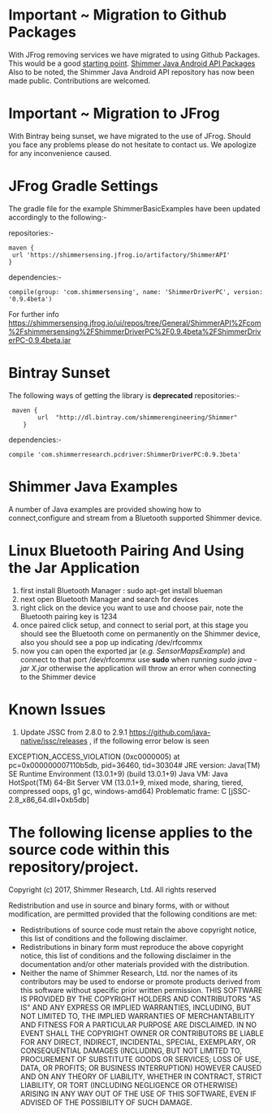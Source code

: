 # Important ~ Migration to Github Packages
With JFrog removing services we have migrated to using Github Packages. This would be a good [starting point](https://docs.github.com/en/packages/learn-github-packages/installing-a-package).
[Shimmer Java Android API Packages](https://github.com/ShimmerEngineering?tab=packages&repo_name=Shimmer-Java-Android-API)
Also to be noted, the Shimmer Java Android API repository has now been made public. Contributions are welcomed.

# Important ~ Migration to JFrog
With Bintray being sunset, we have migrated to the use of JFrog. Should you face any problems please do not hesitate to contact us. We apologize for any inconvenience caused.

# JFrog Gradle Settings
The gradle file for the example ShimmerBasicExamples have been updated accordingly to the following:-

repositories:-

```
maven {
 url 'https://shimmersensing.jfrog.io/artifactory/ShimmerAPI'
}
```
dependencies:-
```
compile(group: 'com.shimmersensing', name: 'ShimmerDriverPC', version: '0.9.4beta')
```

For further info 
https://shimmersensing.jfrog.io/ui/repos/tree/General/ShimmerAPI%2Fcom%2Fshimmersensing%2FShimmerDriverPC%2F0.9.4beta%2FShimmerDriverPC-0.9.4beta.jar

# Bintray Sunset
The following ways of getting the library is **deprecated**
repositories:-

```
 maven {
        url  "http://dl.bintray.com/shimmerengineering/Shimmer"
    }
```
dependencies:-
```
compile 'com.shimmerresearch.pcdriver:ShimmerDriverPC:0.9.3beta'
```

# Shimmer Java Examples
A number of Java examples are provided showing how to connect,configure and stream from a Bluetooth supported Shimmer device.

# Linux Bluetooth Pairing And Using the Jar Application
1) first install Bluetooth Manager : sudo apt-get install blueman
2) next open Bluetooth Manager and search for devices
3) right click on the device you want to use and choose pair, note the Bluetooth pairing key is 1234
4) once paired click setup, and connect to serial port, at this stage you should see the Bluetooth come on permanently on the Shimmer device, also you should see a pop up indicating /dev/rfcommx
5) now you can open the exported jar (*e.g. SensorMapsExample*) and connect to that port /dev/rfcommx use **sudo** when running *sudo java -jar X.jar* otherwise the application will throw an error when connecting to the Shimmer device

# Known Issues
1) Update JSSC from 2.8.0 to 2.9.1 https://github.com/java-native/jssc/releases , if the following error below is seen

 EXCEPTION_ACCESS_VIOLATION (0xc0000005) at pc=0x000000007110b5db, pid=36460, tid=30304#
 JRE version: Java(TM) SE Runtime Environment (13.0.1+9) (build 13.0.1+9)
 Java VM: Java HotSpot(TM) 64-Bit Server VM (13.0.1+9, mixed mode, sharing, tiered, compressed oops, g1 gc, windows-amd64)
 Problematic frame:
 C  [jSSC-2.8_x86_64.dll+0xb5db]


# The following license applies to the source code within this repository/project.
Copyright (c) 2017, Shimmer Research, Ltd. All rights reserved

Redistribution and use in source and binary forms, with or without modification, are permitted provided that the following conditions are met:

 * Redistributions of source code must retain the above copyright
   notice, this list of conditions and the following disclaimer.
 * Redistributions in binary form must reproduce the above
   copyright notice, this list of conditions and the following
   disclaimer in the documentation and/or other materials provided
   with the distribution.
 * Neither the name of Shimmer Research, Ltd. nor the names of its
   contributors may be used to endorse or promote products derived
   from this software without specific prior written permission.
THIS SOFTWARE IS PROVIDED BY THE COPYRIGHT HOLDERS AND CONTRIBUTORS "AS IS" AND ANY EXPRESS OR IMPLIED WARRANTIES, INCLUDING, BUT NOT LIMITED TO, THE IMPLIED WARRANTIES OF MERCHANTABILITY AND FITNESS FOR A PARTICULAR PURPOSE ARE DISCLAIMED. IN NO EVENT SHALL THE COPYRIGHT OWNER OR CONTRIBUTORS BE LIABLE FOR ANY DIRECT, INDIRECT, INCIDENTAL, SPECIAL, EXEMPLARY, OR CONSEQUENTIAL DAMAGES (INCLUDING, BUT NOT LIMITED TO, PROCUREMENT OF SUBSTITUTE GOODS OR SERVICES; LOSS OF USE, DATA, OR PROFITS; OR BUSINESS INTERRUPTION) HOWEVER CAUSED AND ON ANY THEORY OF LIABILITY, WHETHER IN CONTRACT, STRICT LIABILITY, OR TORT (INCLUDING NEGLIGENCE OR OTHERWISE) ARISING IN ANY WAY OUT OF THE USE OF THIS SOFTWARE, EVEN IF ADVISED OF THE POSSIBILITY OF SUCH DAMAGE.
 
